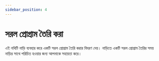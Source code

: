 ```yaml
---
sidebar_position: 4
---
```


# সরল প্রোগ্রাম তৈরি করা

এই নথিটি নাড়ি ব্যবহার করে একটি সরল প্রোগ্রাম তৈরি করার বিবরণ দেয়। নাড়িতে একটি সরল প্রোগ্রাম তৈরির সময় নাড়ির সাথে পরিচিত হওয়ার জন্য আপনাকে সহায়তা করে।
